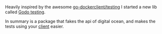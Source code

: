 Heavily inspired by the awesome [go-dockerclient/testing](https://github.com/fsouza/go-dockerclient/tree/master/testing) I started a new lib called [Godo testing](https://github.com/cassiobotaro/godo-testing).

In summary is a package that fakes the api of digital ocean, and makes the tests using your [client](https://github.com/digitalocean/godo) easier.
